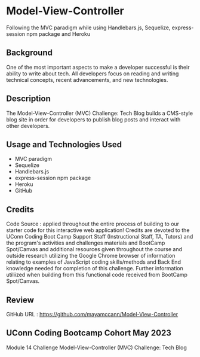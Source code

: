 # Model-View-Controller
Following the MVC paradigm while using Handlebars.js, Sequelize, express-session npm package and Heroku

## Background

One of the most important aspects to make a developer successful is their ability to write about tech. All developers focus on reading and writing technical concepts, recent advancements, and new technologies. 

## Description

The Model-View-Controller (MVC) Challenge: Tech Blog builds a CMS-style blog site in order for developers to publish blog posts and interact with other developers. 

## Usage and Technologies Used

- MVC paradigm
- Sequelize
- Handlebars.js
- express-session npm package
- Heroku
- GitHub

## Credits

Code Source : applied throughout the entire process of building to our starter code for this interactive web application! Credits are devoted to the UConn Coding Boot Camp Support Staff (Instructional Staff, TA, Tutors) and the program's activities and challenges materials and BootCamp Spot/Canvas and additional resources given throughout the course and outside research utilizing the Google Chrome browser of information relating to examples of JavaScript coding skills/methods and Back End knowledge needed for completion of this challenge. Further information utiliized when building from this functional code received from BootCamp Spot/Canvas.

## Review

GitHub URL : https://github.com/mayamccann/Model-View-Controller

## UConn Coding Bootcamp Cohort May 2023 
Module 14 Challenge 
Model-View-Controller (MVC) Challenge: Tech Blog